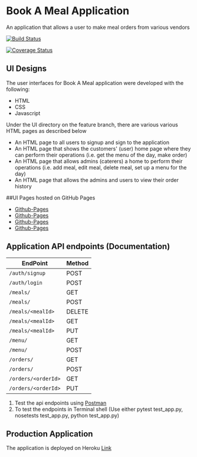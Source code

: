 # Book A Meal Application

An application that allows a user to make meal orders from various vendors

[![Build Status](https://travis-ci.org/DerekWasswa/BookAMeal.svg?branch=tests-amends)](https://travis-ci.org/DerekWasswa/BookAMeal)

[![Coverage Status](https://coveralls.io/repos/github/DerekWasswa/BookAMeal/badge.svg?branch=master)](https://coveralls.io/github/DerekWasswa/BookAMeal?branch=tests_amends)

## UI Designs

The user interfaces for Book A Meal application were developed with the following:
* HTML
* CSS
* Javascript

Under the UI directory on the feature branch, there are various various HTML pages as described below
* An HTML page to all users to signup and sign to the application
* An HTML page that shows the customers' (user) home page where they can perform their operations (i.e. get the menu of the day, make order)
* An HTML page that allows admins (caterers) a home to perform their operations (i.e. add meal, edit meal, delete meal, set up a menu for the day)
* An HTML page that allows the admins and users to view their order history

##UI Pages hosted on GitHub Pages
* [Github-Pages](https://derekwasswa.github.io/BookAMeal/index.html)
* [Github-Pages](https://derekwasswa.github.io/BookAMeal/admin.html)
* [Github-Pages](https://derekwasswa.github.io/BookAMeal/customer.html)
* [Github-Pages](https://derekwasswa.github.io/BookAMeal/orderhistory.html)


## Application API endpoints (Documentation)

| EndPoint                | Method |
| ----------------------- | ------ |
| `/auth/signup`          | POST   |
| `/auth/login`           | POST   |
| `/meals/`               | GET    |
| `/meals/`               | POST   |
| `/meals/<mealId>`       | DELETE |
| `/meals/<mealId>`       | GET    |
| `/meals/<mealId>`       | PUT    |
| `/menu/`                | GET    |
| `/menu/`                | POST   |
| `/orders/`              | GET    |
| `/orders/`              | POST   |
| `/orders/<orderId>`     | GET    |
| `/orders/<orderId>`     | PUT    |

1.  Test the api endpoints using [Postman](https://www.getpostman.com/)
2.  To test the endpoints in Terminal shell (Use either pytest test_app.py, nosetests test_app.py, python test_app.py)



## Production Application
The application is deployed on Heroku [Link]()
